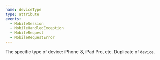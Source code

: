 ```yaml
---
name: deviceType
type: attribute
events:
  - MobileSession
  - MobileHandledException
  - MobileRequest
  - MobileRequestError
---
```


The specific type of device: iPhone 8, iPad Pro, etc. Duplicate of `device`.